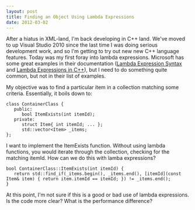 ```yaml
---
layout: post
title: Finding an Object Using Lambda Expressions
date: 2012-03-02
---
```


After a hiatus in XML-land, I'm back developing in C++ land. We've moved to up Visual Studio 2010 since the last time I was doing serious development work, and so I'm getting to try out new new C++ language features. Today was my first foray into lambda expressions. Microsoft has some great examples in their documentation ([Lambda Expression Syntax](http://msdn.microsoft.com/en-us/library/dd293603.aspx) and [Lambda Expressions in C++](http://msdn.microsoft.com/en-us/library/dd293608.aspx)), but I need to do something quite common, but not in their list of examples.

My objective was to find a particular item in a collection matching some criteria. Essentially, it boils down to:

```
class ContainerClass {
   public:
      bool ItemExists(int itemId);
   private:
      struct Item{ int itemId; ... };
      std::vector<Item> _items;
};
```

I want to implement the ItemExists function. Without using lambda functions, you would iterate through the collection, checking for the matching itemId. How can we do this with lamba expressions?

```
bool ContainerClass::ItemExists(int itemId) {
   return std::find_if(_items.begin(), _items.end(), [itemId](const Item& item) { return item.itemId == itemId; }) != _items.end();
}
```

At this point, I'm not sure if this is a good or bad use of lambda expressions. Is the code more clear? What is the performance difference?